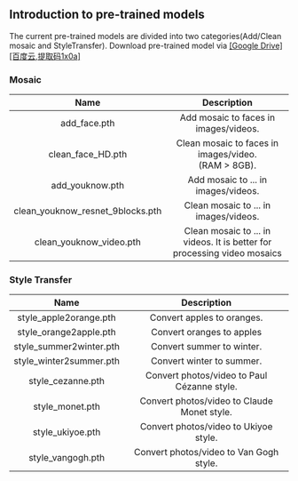 ## Introduction to pre-trained models
The current pre-trained models are divided into two categories(Add/Clean mosaic and StyleTransfer).
Download  pre-trained model via [[Google Drive]](https://drive.google.com/open?id=1LTERcN33McoiztYEwBxMuRjjgxh4DEPs)  [[百度云,提取码1x0a]](https://pan.baidu.com/s/10rN3U3zd5TmfGpO_PEShqQ) <br>

### Mosaic

|               Name               |                       Description                       |
| :------------------------------: | :-----------------------------------------------------: |
|           add_face.pth           |         Add mosaic to  faces in images/videos.          |
|        clean_face_HD.pth         | Clean mosaic to  faces in images/video.<br>(RAM > 8GB). |
|         add_youknow.pth          |          Add mosaic to  ... in images/videos.           |
| clean_youknow_resnet_9blocks.pth |         Clean mosaic to  ... in images/videos.          |
|     clean_youknow_video.pth      |             Clean mosaic to  ... in videos. It is better for processing video mosaics              |


### Style Transfer

|          Name           |                        Description                        |
| :---------------------: | :-------------------------------------------------------: |
| style_apple2orange.pth  | Convert apples to oranges. |
| style_orange2apple.pth  | Convert oranges to apples |
| style_summer2winter.pth |     Convert summer to winter.     |
| style_winter2summer.pth | Convert winter to summer. |
|    style_cezanne.pth    |            Convert photos/video to Paul Cézanne style.            |
|     style_monet.pth     | Convert photos/video to Claude Monet style. |
|     style_ukiyoe.pth     | Convert photos/video to Ukiyoe style. |
|     style_vangogh.pth     | Convert photos/video to Van Gogh style. |

